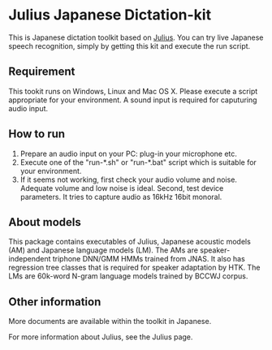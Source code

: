 # Julius Japanese Dictation-kit

This is Japanese dictation toolkit based on [Julius](https://github.com/julius-speech/julius).  You can try live Japanese speech recognition, simply by getting this kit and execute the run script.

## Requirement

This tookit runs on Windows, Linux and Mac OS X.  Please execute a script appropriate for your environment.  A sound input is required for caputuring audio input.

## How to run

1. Prepare an audio input on your PC: plug-in your microphone etc.
2. Execute one of the "run-\*.sh" or "run-\*.bat" script which is suitable for your environment.
3. If it seems not working, first check your audio volume and noise.  Adequate volume and low noise is ideal.  Second, test device parameters.  It tries to capture audio as 16kHz 16bit monoral.

## About models

This package contains executables of Julius, Japanese acoustic models (AM) and Japanese language models (LM). The AMs are  speaker-independent triphone DNN/GMM HMMs trained from JNAS.  It also has regression tree classes that is required for speaker adaptation by HTK.  The LMs are 60k-word N-gram language models trained by BCCWJ corpus.

## Other information

More documents are available within the toolkit in Japanese.

For more information about Julius, see the Julius page.
